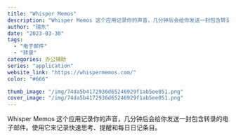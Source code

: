 ```yaml
---
title: "Whisper Memos"
description: "Whisper Memos 这个应用记录你的声音，几分钟后会给你发送一封包含转录的电子邮件。使用它来记录快速思考、提醒和"
author: "瑞东"
date: "2023-03-30"
tags:
  - "电子邮件"
  - "转录"
categories: 办公辅助
series: "application"
website_link: "https://whispermemos.com/"
color: "#666"

thumb_image: "/img/74da5b4172936d65246929f1ab5ee051.png"
cover_image: "/img/74da5b4172936d65246929f1ab5ee051.png"
---
```


Whisper Memos 这个应用记录你的声音，几分钟后会给你发送一封包含转录的电子邮件。使用它来记录快速思考、提醒和每日日记条目。